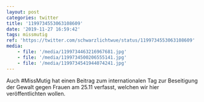 ```yaml
---
layout: post
categories: twitter
title: '1199734553063108609'
date: '2019-11-27 16:59:42'
tags: missmutig
ref: 'https://twitter.com/schwarzlichtwue/status/1199734553063108609'
media:
    - file: '/media/1199734463216967681.jpg'
    - file: '/media/1199734500206555141.jpg'
    - file: '/media/1199734541944074241.jpg'
---
```

Auch #MissMutig hat einen Beitrag zum internationalen Tag zur Beseitigung der Gewalt gegen Frauen am 25.11 verfasst, welchen wir hier veröffentlichten wollen.  

